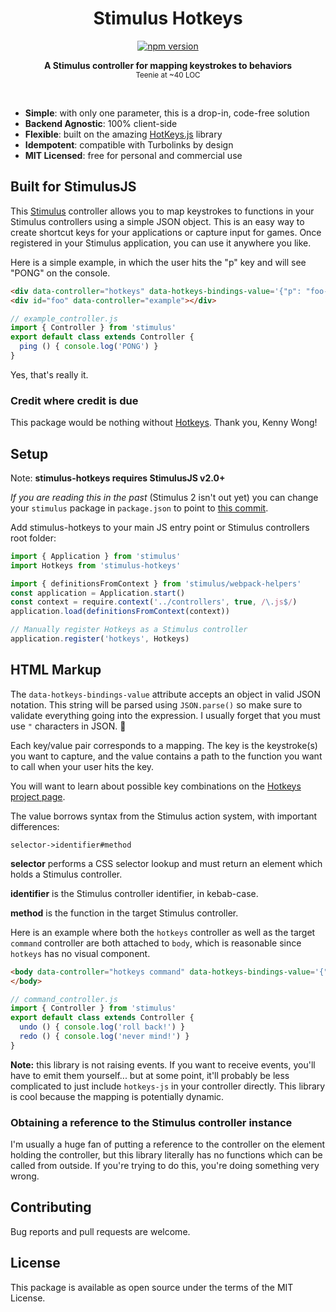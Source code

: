 <h1 align="center">Stimulus Hotkeys</h1>
<p align="center">
  <a href="https://www.npmjs.com/package/stimulus-hotkeys" rel="nofollow">
    <img src="https://badge.fury.io/js/stimulus-hotkeys.svg" alt="npm version">
  </a>
</p>

<p align="center">
  <b>A Stimulus controller for mapping keystrokes to behaviors</b></br>
  <sub>Teenie at ~40 LOC </sub>
</p>

<br />

- **Simple**: with only one parameter, this is a drop-in, code-free solution
- **Backend Agnostic**: 100% client-side
- **Flexible**: built on the amazing [HotKeys.js](https://wangchujiang.com/hotkeys/) library
- **Idempotent**: compatible with Turbolinks by design
- **MIT Licensed**: free for personal and commercial use

## Built for StimulusJS

This [Stimulus](https://stimulusjs.org/) controller allows you to map keystrokes to functions in your Stimulus controllers using a simple JSON object. This is an easy way to create shortcut keys for your applications or capture input for games. Once registered in your Stimulus application, you can use it anywhere you like.

Here is a simple example, in which the user hits the "p" key and will see "PONG" on the console.

```html
<div data-controller="hotkeys" data-hotkeys-bindings-value='{"p": "foo->example#ping"}'></div>
<div id="foo" data-controller="example"></div>
```

```js
// example_controller.js
import { Controller } from 'stimulus'
export default class extends Controller {
  ping () { console.log('PONG') }
}
```

<tiny>Yes, that's really it.</tiny>

### Credit where credit is due

This package would be nothing without [Hotkeys](https://wangchujiang.com/hotkeys/). Thank you, Kenny Wong!

## Setup

Note: **stimulus-hotkeys requires StimulusJS v2.0+**

*If you are reading this in the past* (Stimulus 2 isn't out yet) you can change your `stimulus` package in `package.json` to point to [this commit](https://github.com/stimulusjs/dev-builds/archive/b8cc8c4/stimulus.tar.gz).

Add stimulus-hotkeys to your main JS entry point or Stimulus controllers root folder:

```js
import { Application } from 'stimulus'
import Hotkeys from 'stimulus-hotkeys'

import { definitionsFromContext } from 'stimulus/webpack-helpers'
const application = Application.start()
const context = require.context('../controllers', true, /\.js$/)
application.load(definitionsFromContext(context))

// Manually register Hotkeys as a Stimulus controller
application.register('hotkeys', Hotkeys)
```

## HTML Markup

The `data-hotkeys-bindings-value` attribute accepts an object in valid JSON notation. This string will be parsed using `JSON.parse()` so make sure to validate everything going into the expression. I usually forget that you must use `"` characters in JSON. 🤡

Each key/value pair corresponds to a mapping. The key is the keystroke(s) you want to capture, and the value contains a path to the function you want to call when your user hits the key.

You will want to learn about possible key combinations on the [Hotkeys project page](https://wangchujiang.com/hotkeys/).

The value borrows syntax from the Stimulus action system, with important differences:

`selector->identifier#method`

**selector** performs a CSS selector lookup and must return an element which holds a Stimulus controller.

**identifier** is the Stimulus controller identifier, in kebab-case.

**method** is the function in the target Stimulus controller.

Here is an example where both the `hotkeys` controller as well as the target `command` controller are both attached to `body`, which is reasonable since `hotkeys` has no visual component.

```html
<body data-controller="hotkeys command" data-hotkeys-bindings-value='{"ctrl+z, command+z": "body->command#undo", "ctrl+y, command+y": "body->command#redo"}'>
</body>
```

```js
// command_controller.js
import { Controller } from 'stimulus'
export default class extends Controller {
  undo () { console.log('roll back!') }
  redo () { console.log('never mind!') }
}
```

**Note:** this library is not raising events. If you want to receive events, you'll have to emit them yourself... but at some point, it'll probably be less complicated to just include `hotkeys-js` in your controller directly. This library is cool because the mapping is potentially dynamic.

### Obtaining a reference to the Stimulus controller instance

I'm usually a huge fan of putting a reference to the controller on the element holding the controller, but this library literally has no functions which can be called from outside. If you're trying to do this, you're doing something very wrong.

## Contributing

Bug reports and pull requests are welcome.

## License

This package is available as open source under the terms of the MIT License.